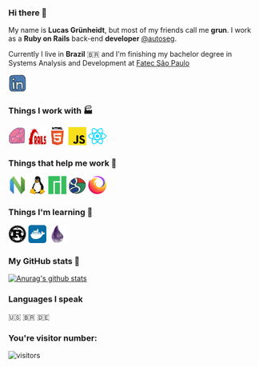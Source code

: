 ### Hi there 👋

My name is **Lucas Grünheidt**, but most of my friends call me **grun**. I work as a **Ruby on Rails** back-end **developer** [@autoseg](https://www.autoseg.com).

Currently I live in **Brazil** :brazil: and I'm finishing my bachelor degree in Systems Analysis and Development at [Fatec São Paulo](https://en.wikipedia.org/wiki/S%C3%A3o_Paulo_State_Technological_College)

<a href="https://www.linkedin.com/in/lucasgrunheidt/" target="_blank">
  <img height="36" width="36" src="https://raw.githubusercontent.com/grun00/grun00/master/icons/linkedin.svg"/>
</a>

### Things I work with :factory:
<img height="36" width="36" src="https://raw.githubusercontent.com/grun00/grun00/master/icons/ruby.svg"/> <img height="36" width="36" fill='red' src="https://raw.githubusercontent.com/grun00/grun00/master/icons/rubyonrails.svg"/> <img height="36" width="36" src="https://raw.githubusercontent.com/grun00/grun00/master/icons/html5.svg"/> <img height="36" width="36" src="https://raw.githubusercontent.com/grun00/grun00/master/icons/javascript.svg"/> <img height="36" width="36" src="https://raw.githubusercontent.com/grun00/grun00/master/icons/react.svg"/>


### Things that help me work :trolleybus:

<img height="36" width="36" src="https://raw.githubusercontent.com/grun00/grun00/master/icons/neovim.svg"/> <img height="36" width="36" src="https://raw.githubusercontent.com/grun00/grun00/master/icons/linux.svg"/> <img height="36" width="36" src="https://raw.githubusercontent.com/grun00/grun00/master/icons/manjaro.svg"/> <img height="36" width="36" src="https://raw.githubusercontent.com/grun00/grun00/master/icons/google.svg"/> <img height="36" width="36" src="https://raw.githubusercontent.com/grun00/grun00/master/icons/firefoxbrowser.svg"/>

### Things I'm learning :thought_balloon:

<img height="36" width="36" src="https://raw.githubusercontent.com/grun00/grun00/master/icons/rust.svg"/> <img height="36" width="36" src="https://raw.githubusercontent.com/grun00/grun00/master/icons/docker.svg"/> <img height="36" width="36" src="https://raw.githubusercontent.com/grun00/grun00/master/icons/elixir.svg"/>

### My GitHub stats :game_die:

[![Anurag's github stats](https://github-readme-stats.vercel.app/api?username=grun00&count_private=true&show_icons=true&theme=gruvbox)](https://github.com/anuraghazra/github-readme-stats)

### Languages I speak
:us:
:brazil:
:de:

### You're visitor number:

![visitors](https://visitor-badge.glitch.me/badge?page_id=grun00.grun00)

